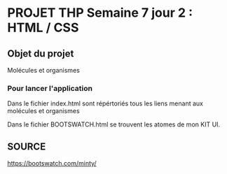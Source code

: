 # PROJET THP Semaine 7 jour 2 : HTML / CSS

## Objet du projet
Molécules et organismes 

### Pour lancer l'application 
Dans le fichier index.html sont répértoriés tous les liens menant aux molécules et organismes

Dans le fichier BOOTSWATCH.html se trouvent les atomes de mon KIT UI.

## SOURCE
https://bootswatch.com/minty/